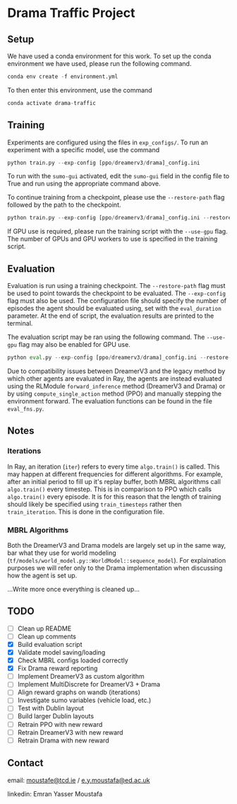 # Drama Traffic Project

## Setup
We have used a conda environment for this work. To set up the conda environment we have used, please run the following command. 

```python
conda env create -f environment.yml
```

To then enter this environment, use the command

```python
conda activate drama-traffic
```

## Training
Experiments are configured using the files in `exp_configs/`. To run an experiment with a specific model, use the command

```python
python train.py --exp-config [ppo/dreamerv3/drama]_config.ini

```

To run with the `sumo-gui` activated, edit the `sumo-gui` field in the config file to True and run using the appropriate command above.

To continue training from a checkpoint, please use the `--restore-path` flag followed by the path to the checkpoint. 

```python
python train.py --exp-config [ppo/dreamerv3/drama]_config.ini --restore-path /path/to/checkpoint_XXX

```

If GPU use is required, please run the training script with the `--use-gpu` flag. The number of GPUs and GPU workers to use is specified in the training script.

## Evaluation
Evaluation is run using a training checkpoint. The `--restore-path` flag must be used to point towards the checkpoint to be evaluated. The `--exp-config` flag must also be used. The configuration file should specify the number of episodes the agent should be evaluated using, set with the `eval_duration` parameter. At the end of script, the evaluation results are printed to the terminal.

The evaluation script may be ran using the following command. The `--use-gpu` flag may also be enabled for GPU use.

```python
python eval.py --exp-config [ppo/dreamerv3/drama]_config.ini --restore-path /path/to/checkpoint_XXX

``` 

Due to compatibility issues between DreamerV3 and the legacy method by which other agents are evaluated in Ray, the agents are instead evaluated using the RLModule `forward_inference` method (DreamerV3 and Drama) or by using `compute_single_action` method (PPO) and manually stepping the environment forward. The evaluation functions can be found in the file `eval_fns.py`.
  
## Notes
### Iterations
In Ray, an iteration (`iter`) refers to every time `algo.train()` is called. This may happen at different frequencies for different algorithms. For example, after an initial period to fill up it's replay buffer, both MBRL algorithms call `algo.train()` every timestep. This is in comparison to PPO which calls `algo.train()` every episode. It is for this reason that the length of training should likely be specified using `train_timesteps` rather then `train_iteration`. This is done in the configuration file.

### MBRL Algorithms
Both the DreamerV3 and Drama models are largely set up in the same way, bar what they use for world modeling (`tf/models/world_model.py::WorldModel::sequence_model`). For explaination purposes we will refer only to the Drama implementation when discussing how the agent is set up.

...Write more once everything is cleaned up...  

## TODO
- [ ] Clean up README
- [ ] Clean up comments
- [X] Build evaluation script
- [X] Validate model saving/loading
- [X] Check MBRL configs loaded correctly
- [X] Fix Drama reward reporting
- [ ] Implement DreamerV3 as custom algorithm
- [ ] Implement MultiDiscrete for DreamerV3 + Drama
- [ ] Align reward graphs on wandb (iterations)
- [ ] Investigate sumo variables (vehicle load, etc.)
- [ ] Test with Dublin layout
- [ ] Build larger Dublin layouts 
- [ ] Retrain PPO with new reward
- [ ] Retrain DreamerV3 with new reward
- [ ] Retrain Drama with new reward

## Contact
email: moustafe@tcd.ie / e.y.moustafa@ed.ac.uk

linkedin: Emran Yasser Moustafa
